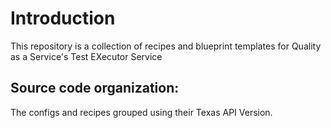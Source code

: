 # Introduction
This repository is a collection of recipes and blueprint templates
for Quality as a Service's Test EXecutor Service

## Source code organization:
The configs and recipes grouped using their Texas API Version.
